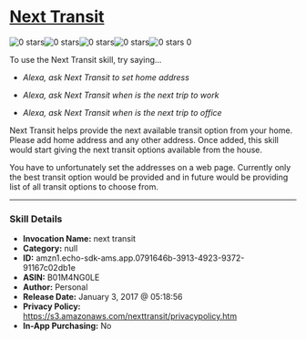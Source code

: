 # [Next Transit](http://alexa.amazon.com/#skills/amzn1.echo-sdk-ams.app.0791646b-3913-4923-9372-91167c02db1e)
![0 stars](../../images/ic_star_border_black_18dp_1x.png)![0 stars](../../images/ic_star_border_black_18dp_1x.png)![0 stars](../../images/ic_star_border_black_18dp_1x.png)![0 stars](../../images/ic_star_border_black_18dp_1x.png)![0 stars](../../images/ic_star_border_black_18dp_1x.png) 0

To use the Next Transit skill, try saying...

* *Alexa, ask Next Transit to set home address*

* *Alexa, ask Next Transit when is the next trip to work*

* *Alexa, ask Next Transit when is the next trip to office*

Next Transit helps provide the next available transit option from your home. Please add home address and any other address. Once added, this skill would start giving the next transit options available from the house.

You have to unfortunately set the addresses on a web page. Currently only the best transit option would be provided and in future would be providing list of all transit options to choose from.

***

### Skill Details

* **Invocation Name:** next transit
* **Category:** null
* **ID:** amzn1.echo-sdk-ams.app.0791646b-3913-4923-9372-91167c02db1e
* **ASIN:** B01M4NG0LE
* **Author:** Personal
* **Release Date:** January 3, 2017 @ 05:18:56
* **Privacy Policy:** https://s3.amazonaws.com/nexttransit/privacypolicy.htm
* **In-App Purchasing:** No
